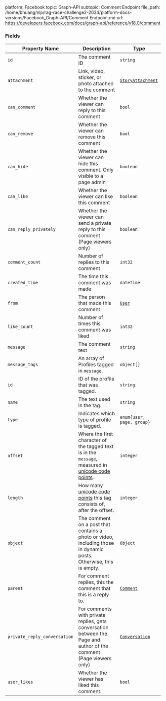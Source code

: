 platform: Facebook
topic: Graph-API
subtopic: Comment Endpoint
file_path: /home/bhuang/nlp/rag-race-challenge2-2024/platform-docs-versions/Facebook_Graph-API/Comment Endpoint.md
url: https://developers.facebook.com/docs/graph-api/reference/v18.0/comment


### Fields

| Property Name | Description | Type |
| --- | --- | --- |
| `id` | The comment ID | `string` |
| `attachment` | Link, video, sticker, or photo attached to the comment | [`StoryAttachment`](https://developers.facebook.com/docs/graph-api/reference/story-attachment/) |
| `can_comment` | Whether the viewer can reply to this comment | `bool` |
| `can_remove` | Whether the viewer can remove this comment | `bool` |
| `can_hide` | Whether the viewer can hide this comment. Only visible to a page admin | `boolean` |
| `can_like` | Whether the viewer can like this comment | `boolean` |
| `can_reply_privately` | Whether the viewer can send a private reply to this comment (Page viewers only) | `boolean` |
| `comment_count` | Number of replies to this comment | `int32` |
| `created_time` | The time this comment was made | `datetime` |
| `from` | The person that made this comment | [`User`](https://developers.facebook.com/docs/graph-api/reference/user/) |
| `like_count` | Number of times this comment was liked | `int32` |
| `message` | The comment text | `string` |
| `message_tags` | An array of Profiles tagged in `message`. | `object[]` |
| `id` | ID of the profile that was tagged. | `string` |
| `name` | The text used in the tag. | `string` |
| `type` | Indicates which type of profile is tagged. | `enum{user, page, group}` |
| `offset` | Where the first character of the tagged text is in the `message`, measured in [unicode code points](https://l.facebook.com/l.php?u=https%3A%2F%2Fen.wikipedia.org%2Fwiki%2FCode_point&h=AT2Xq69VozGwNKTuVpXlrF76qrrNM8EDGa8l6pg6QYnd-rvWzPJLA6QUSvCom2SZLuBPKG4M7P7sJjqWTPUyFXyorn10Hcw5QBY-yN1_BKDnkEASamjmrf9AakfGRq3yy_OEnzRK9JXATaFe). | `integer` |
| `length` | How many [unicode code points](https://l.facebook.com/l.php?u=https%3A%2F%2Fen.wikipedia.org%2Fwiki%2FCode_point&h=AT2pymolXehWtk3Jmb_66L6c1vmBIs9-wjCdHZBQTOxJ7BZ8vj8URu2kWjsGu26qG8TYijhIWzn2IDM6VXiAWx7VRxW9t0v5nPtNdQek7995w5lMNQ0TGQWhy-PzP-lVeFvFm9c_MttVvQb1) this tag consists of, after the offset. | `integer` |
| `object` | The comment on a post that contains a photo or video, including those in dynamic posts. Otherwise, this is empty. | `Object` |
| `parent` | For comment replies, this the comment that this is a reply to. | [`Comment`](https://developers.facebook.com/docs/graph-api/reference/comment) |
| `private_reply_conversation` | For comments with private replies, gets conversation between the Page and author of the comment (Page viewers only) | [`Conversation`](https://developers.facebook.com/docs/graph-api/reference/conversation) |
| `user_likes` | Whether the viewer has liked this comment. | `bool` |